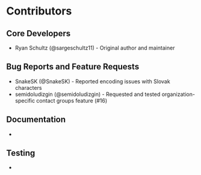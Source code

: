 # Contributors

## Core Developers
- Ryan Schultz (@sargeschultz11) - Original author and maintainer

## Bug Reports and Feature Requests
- SnakeSK (@SnakeSK) - Reported encoding issues with Slovak characters
- semidoludizgin (@semidoludizgin) - Requested and tested organization-specific contact groups feature (#16)

## Documentation
- 

## Testing
- 
